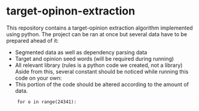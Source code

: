 # target-opinon-extraction
This repository contains a target-opinion extraction algorithm implemented using python. The project can be ran at once but several data have to be prepared ahead of it:
* Segmented data as well as dependency parsing data
* Target and opinion seed words (will be required during running)
* All relevant library (rules is a python code we created, not a library)
Aside from this, several constant should be noticed while running this code on your own:
* This portion of the code should be altered according to the amount of data.
```
    for o in range(24341):
```
